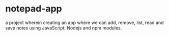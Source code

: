 # notepad-app
a project wherein creating an app where we can add, remove, list, read and save notes using JavaScript, Nodejs and npm modules.
